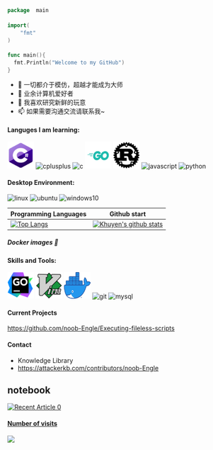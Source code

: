 ```go
package  main

import(
    "fmt"
)

func main(){
  fmt.Println("Welcome to my GitHub")
}
```
- 👋 一切都介于模仿，超越才能成为大师
- 👀 业余计算机爱好者
- 💞️ 我喜欢研究新鲜的玩意
- 📫 如果需要沟通交流请联系我~


<h4>Languges I am learning: </h4>
<p align="left">
 <img style="margin: auto;" src="https://raw.githubusercontent.com/iIIusi0n/iIIusi0n/master/icons/cs.png" alt=csharp width="60" height="60"/>
 <img style="margin: auto;" src="https://raw.githubusercontent.com/iIIusi0n/iIIusi0n/master/icons/cpp.png" alt=cplusplus width="60" height="60"/>
 <img style="margin: auto;" src="https://raw.githubusercontent.com/iIIusi0n/iIIusi0n/master/icons/c.png" alt=c width="60" height="60"/>
 <img style="margin: auto;" src="https://raw.githubusercontent.com/iIIusi0n/iIIusi0n/master/icons/go.png" alt=golang width="60" height="60"/>
 <img style="margin: auto;" src="https://raw.githubusercontent.com/iIIusi0n/iIIusi0n/master/icons/rust.png" alt=rust width="60" height="60"/>
 <img style="margin: auto;" src="https://raw.githubusercontent.com/iIIusi0n/iIIusi0n/master/icons/js.png" alt=javascript width="60" height="60"/>
 <img style="margin: auto;" src="https://raw.githubusercontent.com/iIIusi0n/iIIusi0n/master/icons/python.png" alt=python width="60" height="60"/>
</p>

<h4>Desktop Environment: </h4>
<p align="left">
  <img style="margin: auto;" src="https://raw.githubusercontent.com/iIIusi0n/iIIusi0n/master/icons/linux.png" alt=linux width="60" height="60"/>
  <img style="margin: auto;" src="https://raw.githubusercontent.com/iIIusi0n/iIIusi0n/master/icons/ubuntu.png" alt=ubuntu width="60" height="60"/>
  <img style="margin: auto;" src="https://raw.githubusercontent.com/iIIusi0n/iIIusi0n/master/icons/win10.png" alt=windows10 width="60" height="60"/>
</p>

|  Programming Languages   | Github  start  |
|  ----  | ----  |
| [![Top Langs](https://github-readme-stats.vercel.app/api/top-langs/?username=noob-Engle)](https://github.com/anuraghazra/github-readme-stats)  | [![Khuyen's github stats](https://github-readme-stats.vercel.app/api?username=noob-Engle&count_private=true&show_icons=true&theme=radical&hide_rank=false)](https://github.com/anuraghazra/github-readme-stats) |

##### Docker images 🐳

<h4>Skills and Tools: </h4>
<p align="left">
	<img style="margin: auto;" src="https://raw.githubusercontent.com/iIIusi0n/iIIusi0n/master/icons/goland.png" alt=goland width="60" height="60"/> 
	<img style="margin: auto;" src="https://raw.githubusercontent.com/iIIusi0n/iIIusi0n/master/icons/vim.png" alt=vim width="60" height="60"/> 
	<img style="margin: auto;" src="https://raw.githubusercontent.com/iIIusi0n/iIIusi0n/master/icons/docker.png" alt=docker width="60" height="60"/> 
	<img style="margin: auto;" src="https://raw.githubusercontent.com/iIIusi0n/iIIusi0n/master/icons/git.png" alt=git width="60" height="60"/> 
	<img style="margin: auto;" src="https://raw.githubusercontent.com/iIIusi0n/iIIusi0n/master/icons/mysql.png" alt=mysql width="60" height="60"/> 
</p>

#### Current Projects
https://github.com/noob-Engle/Executing-fileless-scripts

#### Contact
- Knowledge Library
- https://attackerkb.com/contributors/noob-Engle

## notebook
<a target="_blank" href="https://github-readme-medium-recent-article.vercel.app/medium/@khuyentran1476/0"><img src="https://github-readme-medium-recent-article.vercel.app/medium/@khuyentran1476/0" alt="Recent Article 0">

#### Number of visits
![](https://komarev.com/ghpvc/?username=noob-Engle)
